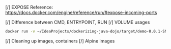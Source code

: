 [/]	EXPOSE
Reference: https://docs.docker.com/engine/reference/run/#expose-incoming-ports

[/]	Difference between CMD, ENTRYPOINT, RUN
[/]	VOLUME usages
```bash
docker run -v ~/IdeaProjects/dockerizing-java-dojo/target/demo-0.0.1-SNAPSHOT.jar:/jar/demo-0.0.1-SNAPSHOT.jar -P -ti --rm java-coding-dojo
```
[/]	Cleaning up images, containers
[/]	Alpine images
